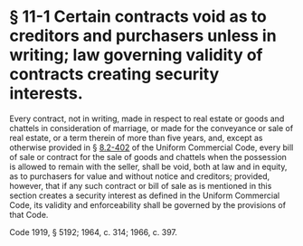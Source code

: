 # § 11-1 Certain contracts void as to creditors and purchasers unless in writing; law governing validity of contracts creating security interests.

<p>Every contract, not in writing, made in respect to real estate or goods and chattels in consideration of marriage, or made for the conveyance or sale of real estate, or a term therein of more than five years, and, except as otherwise provided in § <a href='http://law.lis.virginia.gov/vacode/8.2-402/'>8.2-402</a> of the Uniform Commercial Code, every bill of sale or contract for the sale of goods and chattels when the possession is allowed to remain with the seller, shall be void, both at law and in equity, as to purchasers for value and without notice and creditors; provided, however, that if any such contract or bill of sale as is mentioned in this section creates a security interest as defined in the Uniform Commercial Code, its validity and enforceability shall be governed by the provisions of that Code.</p><p>Code 1919, § 5192; 1964, c. 314; 1966, c. 397.</p>